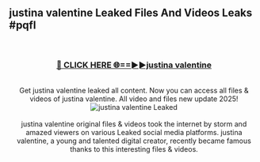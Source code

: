 ## justina valentine Leaked Files And Videos Leaks #pqfl
<br>
<div align="center">
<h3><a href="https://watchclip.my.id/justina valentine" rel="nofollow">🔴 CLICK HERE 🌐==►►justina valentine</a></h3>
<br>
Get justina valentine leaked all content. Now you can access all files & videos of justina valentine. All video and files new update 2025!
<br>
<a href="https://watchclip.my.id/justina valentine" rel="nofollow" data-target="animated-image.originalLink"><img src="https://i.ibb.co.com/WyWwxjT/player-gif2.gif" alt="justina valentine Leaked" style="max-width: 100%; display: inline-block;" data-target="animated-image.originalImage"></a>
<br><br>
justina valentine original files & videos took the internet by storm and amazed viewers on various Leaked social media platforms. justina valentine, a young and talented digital creator, recently became famous thanks to this interesting files & videos.
</div>
<br>